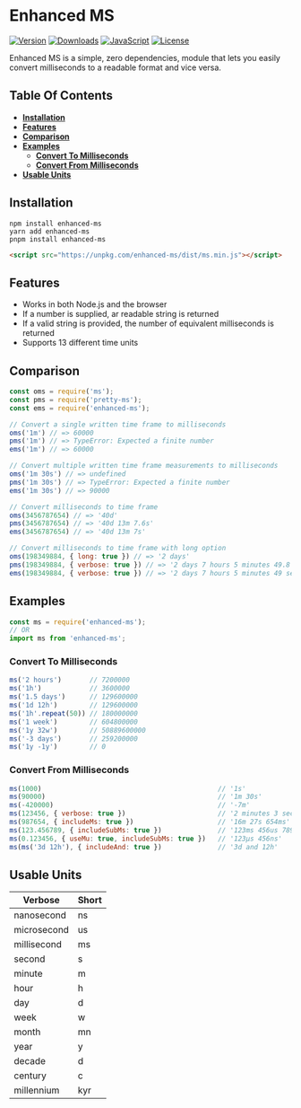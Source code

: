 # Enhanced MS

[![Version][version-image]][npm-url]
[![Downloads][downloads-image]][npm-url]
[![JavaScript][javascript-image]][github-url]
[![License][license-image]][license-url]

Enhanced MS is a simple, zero dependencies, module that lets you easily convert milliseconds to a readable format and vice versa.

## Table Of Contents

- [**Installation**](#installation)
- [**Features**](#features)
- [**Comparison**](#comparison)
- [**Examples**](#examples)
    - [**Convert To Milliseconds**](#convert-to-milliseconds)
    - [**Convert From Milliseconds**](#convert-from-milliseconds)
- [**Usable Units**](#usage-units)

## Installation

```sh-session
npm install enhanced-ms
yarn add enhanced-ms
pnpm install enhanced-ms
```

```html
<script src="https://unpkg.com/enhanced-ms/dist/ms.min.js"></script>
```

## Features

- Works in both Node.js and the browser
- If a number is supplied, ar readable string is returned
- If a valid string is provided, the number of equivalent milliseconds is returned
- Supports 13 different time units

## Comparison

```js
const oms = require('ms');
const pms = require('pretty-ms');
const ems = require('enhanced-ms');

// Convert a single written time frame to milliseconds
oms('1m') // => 60000
pms('1m') // => TypeError: Expected a finite number
ems('1m') // => 60000

// Convert multiple written time frame measurements to milliseconds
oms('1m 30s') // => undefined
pms('1m 30s') // => TypeError: Expected a finite number
ems('1m 30s') // => 90000

// Convert milliseconds to time frame
oms(3456787654) // => '40d'
pms(3456787654) // => '40d 13m 7.6s'
ems(3456787654) // => '40d 13m 7s'

// Convert milliseconds to time frame with long option
oms(198349884, { long: true }) // => '2 days'
pms(198349884, { verbose: true }) // => '2 days 7 hours 5 minutes 49.8 seconds'
ems(198349884, { verbose: true }) // => '2 days 7 hours 5 minutes 49 seconds'
```

## Examples

```js
const ms = require('enhanced-ms');
// OR
import ms from 'enhanced-ms';
```

### Convert To Milliseconds

```js
ms('2 hours')       // 7200000
ms('1h')            // 3600000
ms('1.5 days')      // 129600000
ms('1d 12h')        // 129600000
ms('1h'.repeat(50)) // 180000000
ms('1 week')        // 604800000
ms('1y 32w')        // 50889600000
ms('-3 days')       // 259200000
ms('1y -1y')        // 0
```

### Convert From Milliseconds

```js
ms(1000)                                            // '1s'
ms(90000)                                           // '1m 30s'
ms(-420000)                                         // '-7m'
ms(123456, { verbose: true })                       // '2 minutes 3 seconds'
ms(987654, { includeMs: true })                     // '16m 27s 654ms'
ms(123.456789, { includeSubMs: true })              // '123ms 456us 789ns'
ms(0.123456, { useMu: true, includeSubMs: true })   // '123μs 456ns'
ms(ms('3d 12h'), { includeAnd: true })              // '3d and 12h'
```

[version-image]: https://img.shields.io/github/package-json/v/apteryxxyz/enhanced-ms?logo=github
[downloads-image]: https://img.shields.io/npm/dt/enhanced-ms?logo=npm
[javascript-image]: https://img.shields.io/github/languages/top/apteryxxyz/enhanced-ms?logo=github
[license-image]: https://img.shields.io/npm/l/enhanced-ms?logo=github

[npm-url]: https://npmjs.com/package/enhanced-ms
[license-url]: https://github.com/apteryxxyz/enhanced-ms/blob/master/LICENSE
[github-url]: https://github.com/apteryxxyz/enhanced-ms/


## Usable Units

| Verbose     | Short |
|-------------|-------|
| nanosecond  | ns    |
| microsecond | us    |
| millisecond | ms    |
| second      | s     |
| minute      | m     |
| hour        | h     |
| day         | d     |
| week        | w     |
| month       | mn    |
| year        | y     |
| decade      | d     |
| century     | c     |
| millennium  | kyr   |
